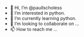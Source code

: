 - 👋 Hi, I’m @paullscholess
- 👀 I’m interested in python.
- 🌱 I’m currently learning python.
- 💞️ I’m looking to collaborate on ...
- 📫 How to reach me ...

<!---
paullscholess/paullscholess is a ✨ special ✨ repository because its `README.md` (this file) appears on your GitHub profile.
You can click the Preview link to take a look at your changes.
--->
